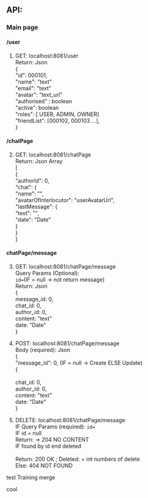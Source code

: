 

<h2>API:</h2>

<h3>Main page</h3>

<h4>/user</h4>


1. GET: localhost:8081/user
   </br>Return: Json
   </br>{
   </br>"id": 000101,
   </br>"name": "text"
   </br>"email": "text"
    </br>"avatar": "text_url"
    </br>"authorised" : boolean
   </br>"active": boolean
   </br>"roles": [ USER, ADMIN, OWNER]
   </br>"friendList": [000102, 000103 ...],
   </br>}

<h4>/chatPage</h4>

2. GET: localhost:8081/chatPage
   </br>Return: Json Array
   </br>[
   </br>{
   </br>"authorId": 0,
   </br>"chat": {
   </br>"name": "",
   </br>"avatarOfInterlocutor": "userAvatarUrl",
   </br>"lastMessage": {
   </br>"text": "",
   </br>"date": "Date"
   </br>}
   </br>}
   </br>]


<h4>chatPage/message</h4>

3. GET: localhost:8081/chatPage/message
   </br>Query Params (Optional):
   </br> <code>id=</code>(IF = null -> not return message)
   </br>Return: Json 
   </br>{
   </br>message_id: 0,
   </br>chat_id: 0,
    </br>author_id: 0,
    </br>content: "text"
    </br>date: "Date"
    </br>}

4. POST: localhost:8081/chatPage/message
   </br>Body (required): Json
   </br>{
   </br>"message_id": 0, (IF = null -> Create ELSE Update)
   </br>{   
   </br>chat_id: 0,
   </br>author_id: 0,
   </br>content: "text"
   </br>date: "Date"
   </br>}


5. DELETE: localhost:8081/chatPage/message
    </br>IF Query Params (required): <code>id=</code>
    </br>IF id = null
    </br>Return: -> 204 NO CONTENT
    </br>IF found by id end deleted   
    </br>Return: 200 OK ; Deleted: + int numbers of delete
    </br>Else: 404 NOT FOUND


test
Training merge

cool